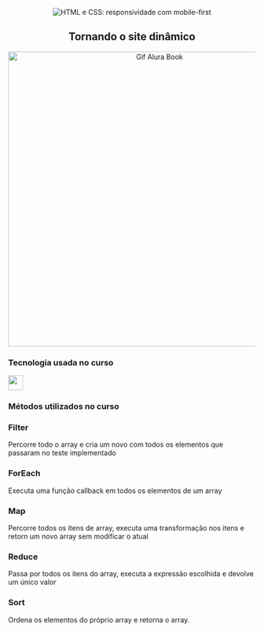 <p align="center"> <img src="https://github.com/Kathleen98/JsMetodosArray/assets/99849068/f3c48ad7-6ec9-4a12-a8fd-fbdcccf1fcda" alt="HTML e CSS: responsividade com mobile-first"> </p>


<h2 align="center">Tornando o site dinâmico</h2>
<p align="center"> <img width="600" heigth="300" src="https://github.com/Kathleen98/JsMetodosArray/assets/99849068/be85cd96-6050-4eeb-a95e-cd166d1128fa" alt="Gif Alura Book"> </p>

<h3>Tecnologia usada no curso</h3>
<img src="https://cdn.jsdelivr.net/gh/devicons/devicon/icons/javascript/javascript-original.svg" width="30px"/>

<h3>Métodos utilizados no curso</h3>

<h3>Filter</h3>
<p>Percorre todo o array e cria um novo com todos os elementos que passaram no teste implementado</p>

<h3>ForEach</h3>
<p>Executa uma função callback em todos os elementos de um array</p>

<h3>Map</h3>
<p>Percorre todos os itens de array, executa uma transformação nos itens e retorn um novo array sem modificar o atual</p>

<h3>Reduce</h3>
<p>Passa por todos os itens do array, executa a expressão escolhida e devolve um único valor</p>

<h3>Sort</h3>
<p>Ordena os elementos do próprio array e retorna o array.</p>
